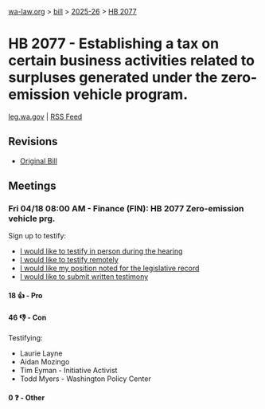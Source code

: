 [wa-law.org](/) > [bill](/bill/) > [2025-26](/bill/2025-26/) > [HB 2077](/bill/2025-26/hb/2077/)

# HB 2077 - Establishing a tax on certain business activities related to surpluses generated under the zero-emission vehicle program.
[leg.wa.gov](https://app.leg.wa.gov/billsummary?BillNumber=2077&Year=2025&Initiative=false) | [RSS Feed](./rss.xml)

## Revisions
* [Original Bill](1/)

## Meetings
### Fri 04/18 08:00 AM - Finance (FIN): HB 2077 Zero-emission vehicle prg.
Sign up to testify:
* [I would like to testify in person during the hearing](https://app.leg.wa.gov/csi/Testifier/Add?chamber=House&mId=33324&aId=167144&caId=26944&tId=1)
* [I would like to testify remotely](https://app.leg.wa.gov/csi/Testifier/Add?chamber=House&mId=33324&aId=167144&caId=26944&tId=2)
* [I would like my position noted for the legislative record](https://app.leg.wa.gov/csi/Testifier/Add?chamber=House&mId=33324&aId=167144&caId=26944&tId=3)
* [I would like to submit written testimony](https://app.leg.wa.gov/csi/Testifier/Add?chamber=House&mId=33324&aId=167144&caId=26944&tId=4)

#### 18 👍 - Pro

#### 46 👎 - Con
Testifying:
* Laurie Layne
* Aidan Mozingo
* Tim Eyman - Initiative Activist
* Todd Myers - Washington Policy Center

#### 0 ❓ - Other
